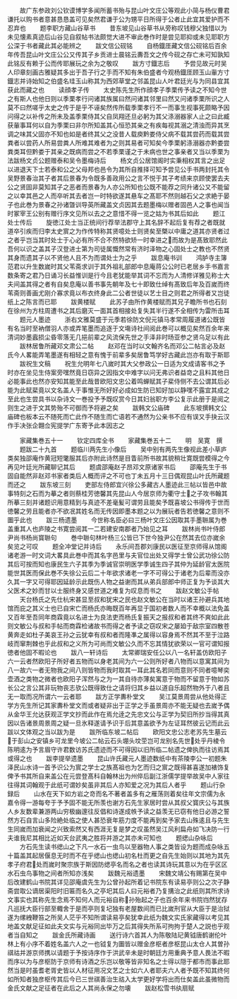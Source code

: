 <!-- { "loadSidebar": true } -->
　　故广东参政刘公钦谟博学多闻所蓄书殆与昆山叶文庄公等观此小简与杨仪曹君谦托以购书者意甚恳恳盖可见矣然君谦于公为甥平日所得于公者止此宜其爱护而不忍弃也
　　题李职方藏山谷草书
　　昔东坡见山谷草书从旁称叹钱穆父独惜以为未见懐素真迹后山谷见自叙帖书法颇觉大进不审此巻作时是尝见耶抑或未见耶职方公深于书者藏此其必能辨之
　　跋文信公砚铭
　　自杨鐡厓藏文信公砚铭后百余年传吾昆山叶文庄公公又传其子乡贡进士晨铭云夀吾文之传今砚之存亡未可知孰知此铭反有赖于公而传耶展玩之余为之敬叹
　　跋方寸鐡志后
　　予尝见故元时吴人印章刻画古雅疑其多出于吾子行之手而不知有朱伯盛者今观杨鐡厓顾玉山軰方寸鐡志并诗始知之伯盛名珪玉山称其为西郊草堂之邻盖昆山人叶君廷光与为同县宜其获此而藏之也
　　读顔孝子传
　　太史陈先生所作顔孝子季栗传予读之不知今世之有斯人也他日则以季栗孝行问诸其族属曰然问诸其邻里曰然又问诸季栗所识之人莫不曰然嗟乎太史之传于是乎不诬矣然传所载季栗孝行不一而事生视事死颇略予因问得之以补传之所未及盖季栗侍其父自凤翔还旦必躬为其父涤溺器家人止之曰此臧获軰事耳何以自为季栗曰非尔所知盖其心恒恐其亲之有疾每视其溺之清浊而异其烹调之味其父固亦不知也如是者终其父之没昔人载庾黔娄侍父病不载其尝药而载其尝粪者以尝药人所易尝粪人所难其难者为之则其易者可知矣今季栗躬涤溺器亦黔娄尝粪类耳但黔娄于其亲之既病而尝之不若季栗谨之于未病也世之事亲者又当以季栗为法跋杨文贞公题赠泰和吴令墨梅诗后
　　杨文贞公居馆阁时实秉相权其言之出足以进退天下士若泰和公之父母邦也邑令为其所自推择可知予尝见公手书两封托其令吴野景春治其子者其后景春为令既多善政用公之言不悦于其子考绩来京顾使罢去夫公之贤固非莫知其子之恶者而景春为人亦公所知也公既不能荐之同升诸公又不能留之以幸其邑之人而卒听其去者岂一时特欲遂其悬车之髙耶不然则越石父之求絶于晏子也此巻为景春之孙诸曁训导英所藏盖文贞因其去题墨梅以赠者固邑人之事也闻当时冢宰王公别有赠行序文见所以去之之意惜不得一览之姑为书其后如此
　　题江处士传后
　　旋徳江处士当正统间行荐举法郡守上其名辞不起后复有荐之者既就道卒引疾而归李太史賔之为作传特称其贤噫处士则贤矣至槩以中庸之道其亦贤者过之者乎岂当其时处士于心必有所不合不然特欲矫一时幸进之而故为是髙致耶然此吾何以识之盖其子汉登进士第为司徒属慨然常有济时泽物之心固处士之教也不然贤其身而遗其子以不贤他人且不为而谓处士为之乎
　　跋息庵书训
　　鸿胪寺主簿范君以升生数嵗时其父苇斋求训于其外祖礼部郎中息庵蒋公公时已老居乡手书嘉言数条寄之君乃日诵习长益惟训是行今且老犹能举其词不忘而为人清修详雅见称士大夫间盖其得之者有自矣息庵以善书事先朝年及七十即致仕绰有髙致后年及百嵗而终苇斋则善画尤刚介寡求竟以布衣终身此二公者世徒以艺士目之则君之所得者又岂徒纸上之陈言而已耶
　　跋黄楼赋
　　此苏子由所作黄楼赋而其兄子瞻所书也石刻在徐州为方柱周遭书之其后磨灭一面其首相接处复失其半行遂不全相传为雷所击耳
　　题元人墨迹
　　浙右文雅莫盛于元季若徐防文倪元镇马孝常周履道诸公既皆有名当时至衲僧羽人亦或弄笔墨而追逐于文塲诗社间阅此巻可以概见矣然百余年来清词妙墨蠧损尘昏零落无几挹前辈之风流保先世之手泽非时旸亚参之贤乌足以有此
　　跋林居鲁所藏邓文肃公二帖
　　赵邓在当时以文翰齐名而邓公二帖言必及赵氏今人畧能弄笔墨遂有相轻之意有愧于前辈多矣居鲁笃学好古藏此岂亦有取于斯耶
　　跋祝生文稿
　　祝生允明年七八嵗时其大父参政公一日适为文成请客书之予时亦在坐见生侍案旁嘿然竟日窃异之因指文中难字以问无弗识者益竒之且料其他日必能事此也然亦安知其能至此哉昔欧阳文忠公着鸣蝉赋其子棐侍侧不去公谓其后必能为此赋棐竟以文名盖人于事惟无所好好必成如生防已知好加以静嘿不露宜其成之至此也生尝具书以杂诗文一巻投予予既叹赏今日其妇翁职方李公复示此册于是阅之则生之进于文其势殆不可御而予将避之矣
　　跋韩文公庙碑
　　此东坡撰韩文公庙碑也板本云不随死而亡此作不随生而亡语若不通然为公亲书不应有误又手抉云汉作手决张企翺佥宪提学广东寄予此本因志之



　　家藏集巻五十一
　　钦定四库全书
　　家藏集巻五十二
　　明　吴寛　撰
　　题跋二十九首
　　题临川两先生小像后
　　吴中别有两先生像视此差小草庐类矣独邵庵作黄冠短氅服其后亦附此诗然是目眚前所书故其貌稍壮寛既尝模得之今再见叶廷光所藏聊记其后
　　题虞邵庵赵子昂邓文原诸家书后
　　邵庵先生于书固自能然非赵邓书家者类后人概而评之不可也丁未五月十三日偶观昆山叶氏所藏题而还之
　　跋东坡三刻
　　吏部左侍郎宜兴徐公多藏古人墨迹此三帖以皆邑中故事特刻之石而为摹之者则蔡桂芳徳馨其先昆山人今居京师为衢守士之子攻书翰其所摹三刻并诸题识用意精到与真迹不差毫髪可谓劳且能矣予既喜坡公书得传于世而徳馨之劳且能者亦不欲冺其姓名而无传因即墨本题之以为展玩者告若徳馨之意则不圗乎此也
　　跋三杨遗墨
　　今世称名臣必曰三杨叶文庄公因取其手墨聮属为巻盖重其人也庐陵之书寛尝阅其一二若建安南郡者乃始见之耳
　　跋林尚书叶侍郎尹尚书杨尚寳聮句
　　巻中聮句林叶杨三公皆已下世今独尹公在然其去位亦嵗余矣览之可叹
　　题全冲堂记并诗后
　　永乐间吾郡刘康民以医征至京师得从馆阁诸老游一时文词大畧具此巻中而其名字邑里与夫官位出处又得学士曾公武功徐公防其后可按而知也康民生六子其季为季诚官崇明医学季诚生四子其仲为延龄官太医院能世其医而保此巻不失徐公云后二十年欲求诸老一字不可得公于诸老为后辈而没亦久其一字又可得耶因延龄示此既伤人物之益谢而其从弟兵部郎中师正复为予谈其大父医术之妙而甘以士服终身又感世道之难复为叹息而书之
　　跋赵文敏公手帖
　　天台杨氏之先仕杭宋甚显至叔和犹宋之民也赵文敏公在当时以诸王孙避兵其地馆而庇之其义士也已自宋亡而杨氏亦晦既百年再显于国初者数人而不幸概以法免盖又百年至吾同年商霖竟以名进士为良法吏而杨氏复振天之报叔和者其终不爽如此此则文敏公与叔和手帖而商霖检诸故书而得之者予读之窃叹宋之屡廹于敌宗室四散苍黄奔走如杜子美哀王孙之云犹幸有叔和者而隆凖之属得以容身焉不然其不至于泣路岐而窜荆棘也乎此叔和之义所为可尚而文敏公久而不忘其情犹欲荣以一官可谓知报徳者他固不暇论也
　　跋八一轩诗后
　　太常卿瑞安任公以八一名轩盖仿欧阳子六一云者然欧阳子所好者五物而以身老其间为六一公则所好者八物而以意寓其间为八一故六一者无物我之间八则皆物而我时取其一耳此其名若同而意则不同者噫琴奕壶酒之类物之微者也欧阳子浑然与之为一其自待亦薄矣寓意于物而不留意于物如苏长公之言公其非玩物丧志欤公既得致仕之请将归其乡益以道自乐超然物外于八者且无一取而况所谓六一云者耶
　　跋方正学夀朴堂文
　　吴江莫景周尝从他处得正学方先生所记其家夀朴堂文而或者疑非出于正学之手虽景周亦不能无疑也去嵗予偶从金华王允达获观正学文抄而此作在焉允逹之先忠文公与正学为契旧所抄当得其真因以告诸景周景周之疑一旦氷释遂请予识于后其意盖欲予为左证耳然彼云记而此云跋以文体观之当以跋为是
　　跋所临东坡二帖后
　　欧阳文忠公志老苏先生墓云于彭山之安镇乡可龙里今坡公二帖云石头堋头坟茔岂可龙别名先世处乎丹棱令陈明逺为予言眉守许君数访苏氏遗迹而不可得因以旧所临二帖遗之俾执而往访焉其或得之也
　　跋李提举遗墨
　　昆山许氏藏元人墨迹数纸中有茶陵李公一初题朱泽民山水诗一首予识公为賔之学士之族髙祖也为乞而归之賔之既得甚喜遂加裱饰复俾予书其所自来盖公在元尝登髙科自翰林出为州倅后副江浙儒学提举故吴中人家往往得其词翰观于此纸可谓妙矣虽非其后人亦知爱之况为其后人者乎
　　题山行杂録后
　　山水在天下如方岩之竒而名不著者盖多有之雁荡则着矣往年文宗儒为永嘉令得一游每夸于予予固不能无所羡也谢方石先生家居时尝从其叔父寳庆公与其族人乡友数辈兼游两山穷极幽邃往反倡和诗遂成帙予读之益羡无已窃有他日必游之誓然方石自言山多险絶处临之使人甚恐衰年筋力度不能再到矣予家去山殊逺且与先生生同嵗而加衰闻之兴致索然又有西涯无复是梦之叹虽然吴江风利扁舟如飞决防一行夫谁我尼其相比近如天台武夷之胜将并游之其亦未可知也
　　题缌山杂咏后
　　方石先生读书缌山之下凡一水石一虫鸟以至器物人事之类皆设为题而成杂咏五十篇盖其起居偃息无时而不在乎缌山也缌山初名杜而更之自先生始则以其地为其先孝子府君处而嵗时聚宗族于斯因防缌亭名而名之者也读其诗玩其意以为在乎区区水石虫鸟事物之间者所知亦浅矣
　　跋魏元裕遗墨
　　宋魏文靖公有赐第在吴中后改建鹤山书院其详见邵庵虞先生为公曾孙起所着记书院东有读易亭则公之次子静斋尝取公谪居渠阳时旧匾而名久之亭圯其后人曰元裕者乃复搆治之此纸则其所求诗文事实也其称先生念焉不知何人而元裕自称孙殆起之子也百余年来书院岿然犹存凡巡抚大臣行部至輙舍于是而亭则复圮独有老屋数间而已比嵗刑官从大臣于是治狱遂为缧絏鞭笞之所吴人茫乎不知所谓读易亭矣犹幸此纸为魏文实氏家藏得以考见其地盖文献足征如此夫文实与元裕同出毕万之后其得失所系可拘拘于楚人之説也乎观者当自知之
　　跋金氏所藏诗画
　　送行诗六首其人为陈敬陆玘黄钺唐鹤谢伦叶林上有小序不着姓名盖六人之一也钺复为圗皆以赠金彦枢者彦枢昆山太仓人其曽孙祺祜并游京师携以请题于予按诗序作于洪武辛未是时朝廷方用重典予意人畏法不暇而序以为与彦枢防于京师有诗酒之乐岂以敬等皆非知名之士得以隠于都市而事此耶然当是时虽耆老胥史皆以人材征用况文艺之士如六人者耶夫六人者予既不知其终何如所知者独彦枢传其后今已三世祺善治生祜入太学更好学将出而仕矣盖此虽微物而金氏文献之足征者在此后之人其尚永保之勿壊
　　跋赵松雪书纨扇赋
